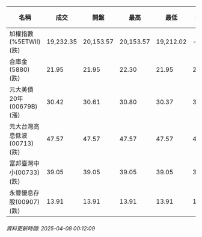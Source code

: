 | 名稱 | 成交 | 開盤 | 最高 | 最低 | 均價 | 成交金額(億) | 昨收 | 漲跌幅 | 漲跌 | 總量 | 昨量 | 振幅 |
| -------- | -------- | -------- | -------- |-------- | -------- | -------- |-------- |-------- |-------- | -------- | -------- |-------- |
|加權指數(%5ETWII) (跌)|19,232.35|20,153.57|20,153.57|19,212.02|-|1,474.72|21,298.22|9.70%|2065.87|5,572,164|0|4.42%|
|合庫金(5880) (跌)|21.95|21.95|22.30|21.95|22.01|9.92|24.35|9.86%|2.40|45,084|6,456|1.44%|
|元大美債20年(00679B) (漲)|30.42|30.61|30.80|30.37|30.59|86.99|29.88|1.81%|0.54|284,400|50,874|1.44%|
|元大台灣高息低波(00713) (跌)|47.57|47.57|47.57|47.57|47.57|16.51|52.85|9.99%|5.28|34,703|10,035|0.00%|
|富邦臺灣中小(00733) (跌)|39.05|39.05|39.05|39.05|39.05|0.360|43.38|9.98%|4.33|923|1,629|0.00%|
|永豐優息存股(00907) (跌)|13.91|13.91|13.91|13.91|13.91|0.201|15.45|9.97%|1.54|1,447|1,914|0.00%|
###### 資料更新時間: 2025-04-08 00:12:09